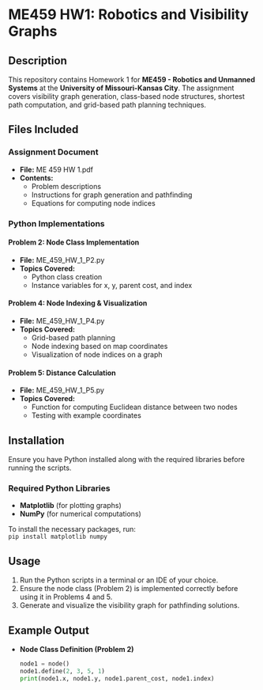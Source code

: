 # ME459 HW1: Robotics and Visibility Graphs

## Description  
This repository contains Homework 1 for **ME459 - Robotics and Unmanned Systems** at the **University of Missouri-Kansas City**. The assignment covers visibility graph generation, class-based node structures, shortest path computation, and grid-based path planning techniques.

## Files Included  

### **Assignment Document**  
- **File:** ME 459 HW 1.pdf  
- **Contents:**  
  - Problem descriptions  
  - Instructions for graph generation and pathfinding  
  - Equations for computing node indices  

### **Python Implementations**  
#### **Problem 2: Node Class Implementation**  
- **File:** ME_459_HW_1_P2.py  
- **Topics Covered:**  
  - Python class creation  
  - Instance variables for x, y, parent cost, and index  

#### **Problem 4: Node Indexing & Visualization**  
- **File:** ME_459_HW_1_P4.py  
- **Topics Covered:**  
  - Grid-based path planning  
  - Node indexing based on map coordinates  
  - Visualization of node indices on a graph  

#### **Problem 5: Distance Calculation**  
- **File:** ME_459_HW_1_P5.py  
- **Topics Covered:**  
  - Function for computing Euclidean distance between two nodes  
  - Testing with example coordinates  

## Installation  
Ensure you have Python installed along with the required libraries before running the scripts.

### Required Python Libraries  
- **Matplotlib** (for plotting graphs)  
- **NumPy** (for numerical computations)  

To install the necessary packages, run:  
`pip install matplotlib numpy`  

## Usage  
1. Run the Python scripts in a terminal or an IDE of your choice.  
2. Ensure the node class (Problem 2) is implemented correctly before using it in Problems 4 and 5.  
3. Generate and visualize the visibility graph for pathfinding solutions.  

## Example Output  

- **Node Class Definition (Problem 2)**
  ```python
  node1 = node()
  node1.define(2, 3, 5, 1)
  print(node1.x, node1.y, node1.parent_cost, node1.index)
